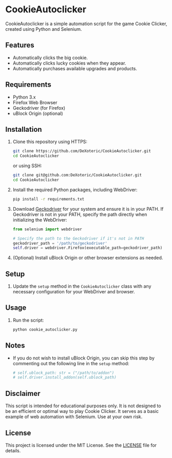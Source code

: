 # CookieAutoclicker

CookieAutoclicker is a simple automation script for the game Cookie Clicker, created using Python and Selenium.

## Features

- Automatically clicks the big cookie.
- Automatically clicks lucky cookies when they appear.
- Automatically purchases available upgrades and products.

## Requirements

- Python 3.x
- Firefox Web Browser
- Geckodriver (for Firefox)
- uBlock Origin (optional)

## Installation

1. Clone this repository using HTTPS:
   ```sh
   git clone https://github.com/DeXoteric/CookieAutoclicker.git
   cd CookieAutoclicker
   ```

   or using SSH:
   ```sh
   git clone git@github.com:DeXoteric/CookieAutoclicker.git
   cd CookieAutoclicker
   ```

2. Install the required Python packages, including WebDriver:
   ```sh
   pip install -r requirements.txt
   ```

3. Download [Geckodriver](https://github.com/mozilla/geckodriver/releases) for your system and ensure it is in your PATH. If Geckodriver is not in your PATH, specify the path directly when initializing the WebDriver:

   ```python
   from selenium import webdriver

   # Specify the path to the Geckodriver if it's not in PATH
   geckodriver_path = '/path/to/geckodriver'
   self.driver = webdriver.Firefox(executable_path=geckodriver_path)
   ```

4. (Optional) Install uBlock Origin or other browser extensions as needed.

## Setup

1. Update the `setup` method in the `CookieAutoclicker` class with any necessary configuration for your WebDriver and browser.

## Usage

1. Run the script:
   ```sh
   python cookie_autoclicker.py
   ```

## Notes

- If you do not wish to install uBlock Origin, you can skip this step by commenting out the following line in the `setup` method:
  ```python
  # self.ublock_path: str = ("/path/to/addon")
  # self.driver.install_addon(self.ublock_path)
  ```

## Disclaimer

This script is intended for educational purposes only. It is not designed to be an efficient or optimal way to play Cookie Clicker. It serves as a basic example of web automation with Selenium. Use at your own risk.

## License

This project is licensed under the MIT License. See the [LICENSE](LICENSE) file for details.
